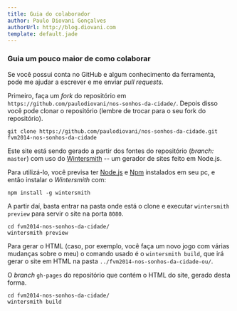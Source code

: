 ```yaml
---
title: Guia do colaborador
author: Paulo Diovani Gonçalves
authorUrl: http://blog.diovani.com
template: default.jade
---
```


### Guia um pouco maior de como colaborar

Se você possui conta no GitHub e algum conhecimento da ferramenta, pode me ajudar a escrever e me enviar _pull requests_.

Primeiro, faça um _fork_ do repositório em `https://github.com/paulodiovani/nos-sonhos-da-cidade/`. Depois disso você pode clonar o repositório (lembre de trocar para o seu fork do repositório).

    git clone https://github.com/paulodiovani/nos-sonhos-da-cidade.git fvm2014-nos-sonhos-da-cidade

Este site está sendo gerado a partir dos fontes do repositório (_branch:_ `master`) com uso do [Wintersmith](http://wintersmith.io/) --  um gerador de sites feito em Node.js.

Para utilizá-lo, você previsa ter [Node.js](http://nodejs.org) e [Npm](http://npmjs.org) instalados em seu pc, e então instalar o _Wintersmith_ com:

    npm install -g wintersmith

A partir daí, basta entrar na pasta onde está o clone e executar `wintersmith preview` para servir o site na porta `8080`.

    cd fvm2014-nos-sonhos-da-cidade/
    wintersmith preview

Para gerar o HTML (caso, por exemplo, você faça um novo jogo com várias mudanças sobre o meu) o comando usado é o `wintersmith build`, que irá gerar o site em HTML na pasta `../fvm2014-nos-sonhos-da-cidade-ou/`.

O _branch_ `gh-pages` do repositório que contém o HTML do site, gerado desta forma.

    cd fvm2014-nos-sonhos-da-cidade/
    wintersmith build
